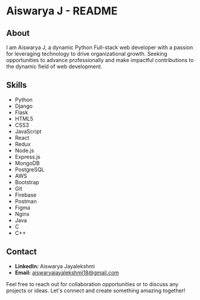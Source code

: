 # Aiswarya J - README

## About
I am Aiswarya J, a dynamic Python Full-stack web developer with a passion for leveraging technology to drive organizational growth. Seeking opportunities to advance professionally and make impactful contributions to the dynamic field of web development.

## Skills
- Python
- Django
- Flask
- HTML5
- CSS3
- JavaScript
- React
- Redux
- Node.js
- Express.js
- MongoDB
- PostgreSQL
- AWS
- Bootstrap
- Git
- Firebase
- Postman
- Figma
- Nginx
- Java
- C
- C++

## Contact
- **LinkedIn:** Aiswarya Jayalekshmi
- **Email:** aiswaryajayalekshmi18@gmail.com

Feel free to reach out for collaboration opportunities or to discuss any projects or ideas. Let's connect and create something amazing together!


<!---
aiswaryaj18/aiswaryaj18 is a ✨ special ✨ repository because its `README.md` (this file) appears on your GitHub profile.
You can click the Preview link to take a look at your changes.
--->
